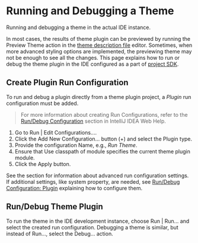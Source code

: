 <!-- Copyright 2000-2023 JetBrains s.r.o. and contributors. Use of this source code is governed by the Apache 2.0 license. -->

# Running and Debugging a Theme

<link-summary>Running and debugging a theme in the actual IDE instance.</link-summary>

In most cases, the results of theme plugin can be previewed by running the <control>Preview Theme</control> action in the [theme description file](themes_customize.md) editor.
Sometimes, when more advanced styling options are implemented, the previewing theme may not be enough to see all the changes.
This page explains how to run or debug the theme plugin in the IDE configured as a part of [project SDK](setting_up_theme_environment.md).

## Create Plugin Run Configuration

To run and debug a plugin directly from a theme plugin project, a _Plugin_ run configuration must be added.

> For more information about creating Run Configurations, refer to the [Run/Debug Configuration](https://www.jetbrains.com/help/idea/run-debug-configuration.html) section in IntelliJ IDEA Web Help.
>

<procedure title="Add Plugin Run Configuration">

1. Go to <ui-path>Run | Edit Configurations...</ui-path>.
2. Click the <control>Add New Configuration...</control> button (<control>+</control>) and select the <control>Plugin</control> type.
3. Provide the configuration <control>Name</control>, e.g., _Run Theme_.
4. Ensure that <control>Use classpath of module</control> specifies the current theme plugin module.
5. Click the <control>Apply</control> button.


</procedure>

See the [](ide_development_instance.md) section for information about advanced run configuration settings.
If additional settings, like system property, are needed, see [Run/Debug Configuration: Plugin](https://www.jetbrains.com/idea/help/run-debug-configuration-plugin.html) explaining how to configure them.

## Run/Debug Theme Plugin

To run the theme in the IDE development instance, choose <ui-path>Run | Run...</ui-path> and select the created run configuration.
Debugging a theme is similar, but instead of <control>Run...</control>, select the <control>Debug...</control> action.

